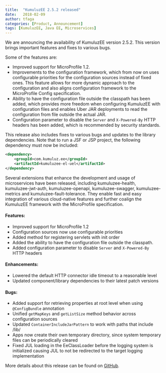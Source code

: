 ```yaml
---
title:  "KumuluzEE 2.5.2 released"
date:   2018-02-09
author: tfaga
categories: [Product, Announcement]
tags: [KumuluzEE, Java EE, Microservices]
---
```


We are announcing the availability of KumuluzEE version 2.5.2.
This version brings important features and fixes to various bugs.


<!--more-->

Some of the features are:

- Improved support for MicroProfile 1.2.
- Improvements to the configuration framework, which from now on uses configurable priorities for the configuration sources instead of fixed ones. This feature allows for more dynamic approach to the configuration and also aligns configuration framework to the MicroProfile Config specification.
- Ability to have the configuration file outside the classpath has been added, which provides more freedom when configuring KumuluzEE with configuration files and enables Uber JAR deployments to read the configuration from file outside the actual JAR.
- Configuration parameter to disable the `Server` and `X-Powered-By` HTTP headers has been added, which is recommended by security standards.

This release also includes fixes to various bugs and updates to the library dependencies. Note that to run a JSF or JSP project, the following dependency must now be included:

```xml
<dependency>
    <groupId>com.kumuluz.ee</groupId>
    <artifactId>kumuluzee-el-uel</artifactId>
</dependency>
```

Several extensions that enhance the development and usage of microservices have been released, including kumuluzee-health, kumuluzee-jwt-auth, kumuluzee-openapi, kumuluzee-swagger, kumuluzee-metrics and kumuluzee-fault-tolerance. They enable fast and easy integration of various cloud-native features and further coalign the KumuluzEE framework with the MicroProfile specification.

#### Features:

- Improved support for MicroProfile 1.2
- Configuration sources now use configurable priorities
- Added method for registering servlets with init order
- Added the ability to have the configuration file outside the classpath.
- Added configuration parameter to disable `Server` and `X-Powered-By` HTTP headers

#### Enhancements:

- Lowered the default HTTP connector idle timeout to a reasonable level
- Updated component/library dependencies to their latest patch versions

#### Bugs:

- Added support for retrieving properties at root level when using `@ConfigBundle` annotation
- Unified `getMapKeys` and `getListSize` method behavior across configuration sources
- Updated `ContainerIncludeJarPattern` to work with paths that include /lib/
- Apps now create their own temporary directory, since system temporary files can be periodically cleared
- Fixed JUL loading in the EeClassLoader before the logging system is initialized causing JUL to not be redirected to the target logging implementation

More details about this release can be found on [GitHub](https://github.com/kumuluz/kumuluzee/releases/tag/v2.5.2).
